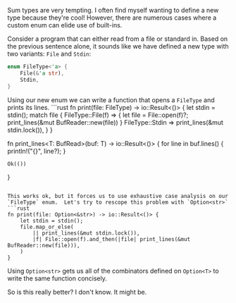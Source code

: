 Sum types are very tempting. I often find myself wanting to define a new type
because they're cool!  However, there are numerous cases where a custom enum can
elide use of built-ins.

Consider a program that can either read from a file or standard in.  Based on
the previous sentence alone, it sounds like we have defined a new type with two
variants: `File` and `Stdin`:
```rust
enum FileType<'a> {
    File(&'a str),
    Stdin,
}
```

Using our new enum we can write a function that opens a `FileType` and prints
its lines.  ```rust
fn print(file: FileType) -> io::Result<()> {
    let stdin = stdin();
    match file {
        FileType::File(f) => {
            let file = File::open(f)?;
            print_lines(&mut BufReader::new(file))
        }
        FileType::Stdin => print_lines(&mut stdin.lock()),
    }
}

fn print_lines<T: BufRead>(buf: T) -> io::Result<()> {
    for line in buf.lines() {
        println!("{}", line?);
    }

    Ok(())
}
```

This works ok, but it forces us to use exhaustive case analysis on our
`FileType` enum.  Let's try to rescope this problem with `Option<str>`
```rust
fn print(file: Option<&str>) -> io::Result<()> {
    let stdin = stdin();
    file.map_or_else(
        || print_lines(&mut stdin.lock()),
        |f| File::open(f).and_then(|file| print_lines(&mut BufReader::new(file))),
    )
}
```
Using `Option<str>` gets us all of the combinators defined on `Option<T>` to
write the same function concisely.

So is this really better? I don't know. It might be.
